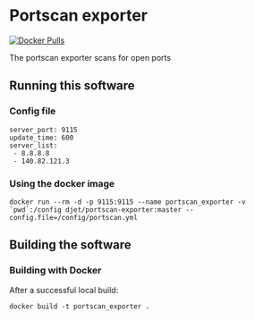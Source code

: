 # Portscan exporter

[![Docker Pulls](https://img.shields.io/docker/pulls/djet/portscan_exporter.svg?maxAge=604800)][hub]

The portscan exporter scans for open ports

## Running this software

### Config file

```
server_port: 9115
update_time: 600
server_list:
 - 8.8.8.8
 - 140.82.121.3
```

### Using the docker image

    docker run --rm -d -p 9115:9115 --name portscan_exporter -v `pwd`:/config djet/portscan-exporter:master --config.file=/config/portscan.yml

## Building the software

### Building with Docker

After a successful local build:

    docker build -t portscan_exporter .


[hub]: https://hub.docker.com/r/djet/portscan_exporter/
